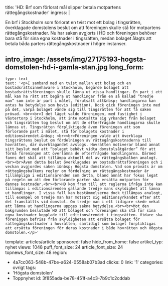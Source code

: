 title: 'HD: Brf som förlorat mål slipper betala motpartens rättegångskostnader'
ingress: |
  <p>En brf i Stockholm som förlorat en tvist mot ett bolag i tingsrätten, överklagade domstolens beslut om att föreningen skulle stå för motpartens rättegångskostnader. Nu har saken avgjorts i HD och föreningen behöver bara stå för sina egna kostnader i tingsrätten, medan bolaget ålagts att betala båda parters rättegångskostnader i högre instanser.
  </p>
  
intro_image: /assets/img/27175193-hogsta-domstolen-hd-i-gamla-stan.jpg
long_form:
  -
    type: text
    text: '<p>I samband med en tvist mellan ett bolag och en bostadsrättsinnehavare i Stockholm, begärde bolaget att bostadsrättsföreningen skulle lämna ut vissa handlingar. En part i ett mål kan ha rätt att begära ut handlingar från en så kallad “tredje man” som inte är part i målet, förutsatt att&nbsp; handlingarna kan antas ha betydelse som bevis (edition). Dock gick föreningen inte med på det, varpå bolaget vände sig till tingsrätten för att få saken prövad. <br><br>I det läget valde föreningen, med fastighet i Västertorp i Stockholm, att inte motsätta sig yrkandet från bolaget och tingsrätten tog beslut om att de efterfrågade handlingarna skulle lämnas ut. Tingsrätten förpliktigade även föreningen att som förlorande part i målet, stå för bolagets kostnader i editionsärendet.&nbsp; <br><br>Föreningen valde att överklaga tingsrättens beslut om fördelningen av rättegångskostnaderna till hovrätten, där överklagandet avslogs. Hovrätten motiverar bland annat sitt beslut med att “bolaget behövt vidta domstolsåtgärder” för att förmå föreningen att överlämna de efterfrågade handlingarna. Därmed fanns det skäl att tillämpa aktuell del av rättegångsbalken analogt. <br><br>Även detta beslut överklagades av bostadsrättsföreningen och i veckan avgjordes saken i&nbsp; Högsta domstolen. Vad som prövats är om rättegångsbalkens regler om fördelning av rättegångskostnader är tillämpliga i editionsärenden som detta, bland annat har fokus legat på regeln om att den förlorande parten ska ersätta motparten för dennes kostnader.<br><br>HD kom fram till att reglerna ifråga inte kan tillämpas i editionsärenden gällande tredje mans skyldighet att lämna ut handlingar. I vissa fall kan bestämmelserna dock tillämpas analogt, till exempel om tredje man har motsatt sig editionsyrkandet efter att det framställts vid domstol. Om tredje man i ett tidigare skede nekat att lämna ut handlingarna uppges sakna betydelse.<br><br>Mot den bakgrunden beslutade HD att bolaget och föreningen ska stå för sina egna kostnader kopplade till editionsärendet i tingsrätten. Vidare ska föreningen befrias från skyldigheten att ersätta bolaget för rättegångskostnader i hovrätten, samtidigt som bolaget förpliktigas att ersätta föreningen för deras kostnader i både hovrätten och Högsta domstolen.</p>'
template: articles/article
sponsored: false
hide_from_home: false
artikel_typ: nyhet
views: 1048
puff_font_size: 24
article_font_size: 24
topnews_font_size: 48
region:
  - 4a7cc063-548b-47be-a624-0558ab07b3ad
clicks: 0
link: '1'
categories: ovrigt
tags:
  - 'Högsta domstolen'
  - Toppnyhet
id: 3f855ada-be78-451f-a4c3-7b9c1c2cddab
